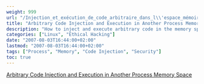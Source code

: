 ```yaml
---
weight: 999
url: "/Injection_et_exécution_de_code_arbitraire_dans_l\\'espace_mémoire_d\\'un_autre_processus/"
title: "Arbitrary Code Injection and Execution in Another Process Memory Space"
description: "How to inject and execute arbitrary code in the memory space of another process"
categories: ["Linux", "Ethical Hacking"]
date: "2007-08-03T16:44:00+02:00"
lastmod: "2007-08-03T16:44:00+02:00"
tags: ["Process", "Memory", "Code Injection", "Security"]
toc: true
---
```


[Arbitrary Code Injection and Execution in Another Process Memory Space](/pdf/injection_de_code.pdf)
